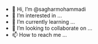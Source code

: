 - 👋 Hi, I’m @sagharmohammadi
- 👀 I’m interested in ...
- 🌱 I’m currently learning ...
- 💞️ I’m looking to collaborate on ...
- 📫 How to reach me ...

<!---
sagharmohammadi/sagharmohammadi is a ✨ special ✨ repository because its `README.md` (this file) appears on your GitHub profile.
You can click the Preview link to take a look at your changes.
--->
